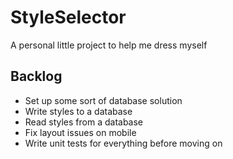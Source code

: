 # StyleSelector
A personal little project to help me dress myself

## Backlog
* Set up some sort of database solution
* Write styles to a database
* Read styles from a database
* Fix layout issues on mobile
* Write unit tests for everything before moving on
